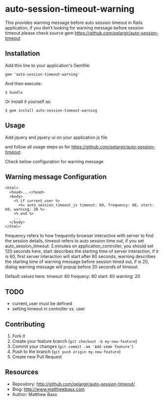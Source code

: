 # auto-session-timeout-warning

This provides warning message before auto session timeout in Rails application,
if you don't looking for warning message before session timeout please check source gem
https://github.com/pelargir/auto-session-timeout

## Installation

Add this line to your application's Gemfile:

    gem 'auto-session-timeout-warning'

And then execute:

    $ bundle

Or install it yourself as:

    $ gem install auto-session-timeout-warning

## Usage
Add jquery and jquery-ui on your application.js file

and follow all usage steps as for https://github.com/pelargir/auto-session-timeout.

Check below configuration for warning message

## Warning message Configuration
    <html>
      <head>...</head>
      <body>
        <% if current_user %>
          <%= auto_session_timeout_js timeout: 60, frequency: 60, start: 60, warning: 20 %>
        <% end %>
        ...
      </body>
    </html>

frequency refers to how frequently browser interactive with server to find the session details,
timeout refers to auto session time out, if you set auto_session_timeout: 2.minutes on application_controller, you should set 120 seconds here,
start describes the starting time of server interaction, if it is 60, first server interaction will start after 60 seconds,
warning describes the starting time of warning message before session timed out, if is 20, dialog warning message will popup before 20 seconds of timeout.

Default values here:
timeout: 60
frequecy: 60
start: 60
warning: 20
## TODO

* current_user must be defined
* setting timeout in controller vs. user

## Contributing

1. Fork it
2. Create your feature branch (`git checkout -b my-new-feature`)
3. Commit your changes (`git commit -am 'Add some feature'`)
4. Push to the branch (`git push origin my-new-feature`)
5. Create new Pull Request

## Resources

* Repository: http://github.com/pelargir/auto-session-timeout/
* Blog: http://www.matthewbass.com
* Author: Matthew Bass

